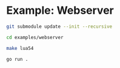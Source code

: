 # Example: Webserver

```bash
git submodule update --init --recursive

cd examples/webserver

make lua54

go run .
```
